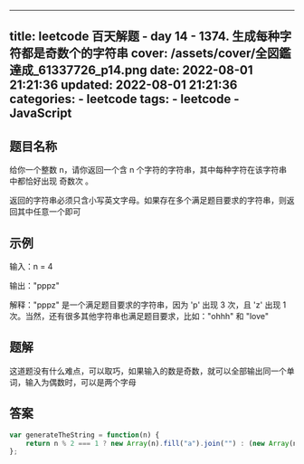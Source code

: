 ---
title: leetcode 百天解题 - day 14 - 1374. 生成每种字符都是奇数个的字符串
cover: /assets/cover/全図鑑達成_61337726_p14.png
date: 2022-08-01 21:21:36
updated: 2022-08-01 21:21:36
categories:
    - leetcode
tags:
    - leetcode
    - JavaScript
------
## 题目名称

给你一个整数 n，请你返回一个含 n 个字符的字符串，其中每种字符在该字符串中都恰好出现 奇数次 。

返回的字符串必须只含小写英文字母。如果存在多个满足题目要求的字符串，则返回其中任意一个即可

## 示例

输入：n = 4

输出："pppz"

解释："pppz" 是一个满足题目要求的字符串，因为 'p' 出现 3 次，且 'z' 出现 1 次。当然，还有很多其他字符串也满足题目要求，比如："ohhh" 和 "love"

## 题解

这道题没有什么难点，可以取巧，如果输入的数是奇数，就可以全部输出同一个单词，输入为偶数时，可以是两个字母

## 答案

~~~js
var generateTheString = function(n) {
    return n % 2 === 1 ? new Array(n).fill("a").join("") : (new Array(n-1).fill("a").join("") + "b")
};
~~~


